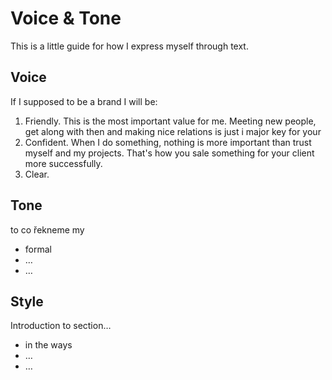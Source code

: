 # Voice & Tone

This is a little guide for how I express myself through text.

## Voice

If I supposed to be a brand I will be:

1. Friendly. This is the most important value for me. Meeting new people, get along with then and making nice relations is just i major key for your 
2. Confident. When I do something, nothing is more important than trust myself and my projects. That's how you sale something for your client more successfully.
3. Clear. 

## Tone

to co řekneme my

- formal
- …
- …

## Style

Introduction to section…

- in the ways
- …
- …
